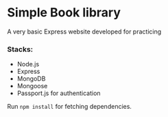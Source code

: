 # Simple Book library
A very basic Express website developed for practicing

### Stacks:
* Node.js
* Express
* MongoDB
* Mongoose
* Passport.js for authentication

Run `npm install` for fetching dependencies.
